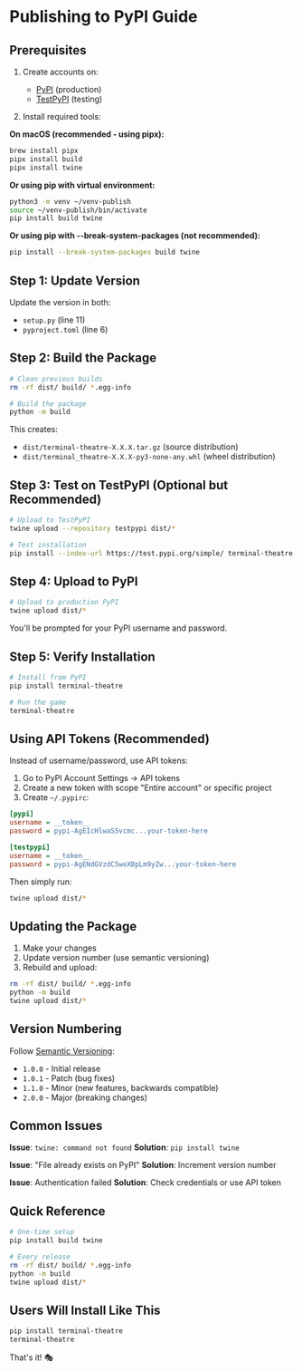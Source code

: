 # Publishing to PyPI Guide

## Prerequisites

1. Create accounts on:
   - [PyPI](https://pypi.org/account/register/) (production)
   - [TestPyPI](https://test.pypi.org/account/register/) (testing)

2. Install required tools:

**On macOS (recommended - using pipx):**
```bash
brew install pipx
pipx install build
pipx install twine
```

**Or using pip with virtual environment:**
```bash
python3 -m venv ~/venv-publish
source ~/venv-publish/bin/activate
pip install build twine
```

**Or using pip with --break-system-packages (not recommended):**
```bash
pip install --break-system-packages build twine
```

## Step 1: Update Version

Update the version in both:
- `setup.py` (line 11)
- `pyproject.toml` (line 6)

## Step 2: Build the Package

```bash
# Clean previous builds
rm -rf dist/ build/ *.egg-info

# Build the package
python -m build
```

This creates:
- `dist/terminal-theatre-X.X.X.tar.gz` (source distribution)
- `dist/terminal_theatre-X.X.X-py3-none-any.whl` (wheel distribution)

## Step 3: Test on TestPyPI (Optional but Recommended)

```bash
# Upload to TestPyPI
twine upload --repository testpypi dist/*

# Test installation
pip install --index-url https://test.pypi.org/simple/ terminal-theatre
```

## Step 4: Upload to PyPI

```bash
# Upload to production PyPI
twine upload dist/*
```

You'll be prompted for your PyPI username and password.

## Step 5: Verify Installation

```bash
# Install from PyPI
pip install terminal-theatre

# Run the game
terminal-theatre
```

## Using API Tokens (Recommended)

Instead of username/password, use API tokens:

1. Go to PyPI Account Settings → API tokens
2. Create a new token with scope "Entire account" or specific project
3. Create `~/.pypirc`:

```ini
[pypi]
username = __token__
password = pypi-AgEIcHlwaS5vcmc...your-token-here

[testpypi]
username = __token__
password = pypi-AgENdGVzdC5weXBpLm9yZw...your-token-here
```

Then simply run:
```bash
twine upload dist/*
```

## Updating the Package

1. Make your changes
2. Update version number (use semantic versioning)
3. Rebuild and upload:

```bash
rm -rf dist/ build/ *.egg-info
python -m build
twine upload dist/*
```

## Version Numbering

Follow [Semantic Versioning](https://semver.org/):
- `1.0.0` - Initial release
- `1.0.1` - Patch (bug fixes)
- `1.1.0` - Minor (new features, backwards compatible)
- `2.0.0` - Major (breaking changes)

## Common Issues

**Issue**: `twine: command not found`
**Solution**: `pip install twine`

**Issue**: "File already exists on PyPI"
**Solution**: Increment version number

**Issue**: Authentication failed
**Solution**: Check credentials or use API token

## Quick Reference

```bash
# One-time setup
pip install build twine

# Every release
rm -rf dist/ build/ *.egg-info
python -m build
twine upload dist/*
```

## Users Will Install Like This

```bash
pip install terminal-theatre
terminal-theatre
```

That's it! 🎭
